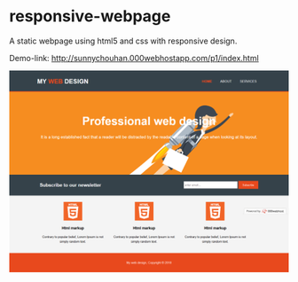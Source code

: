 # responsive-webpage
A static webpage using html5 and css with responsive design.


Demo-link: http://sunnychouhan.000webhostapp.com/p1/index.html



![demo](https://github.com/snychn01/responsive-webpage/blob/master/Screenshot_2018-09-24%20My%20web%20design%20Welcome.png)
